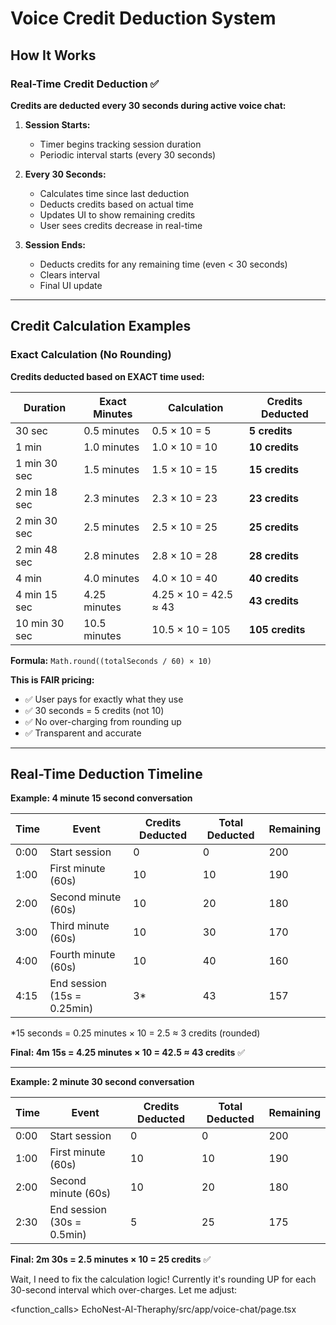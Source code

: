 # Voice Credit Deduction System

## How It Works

### Real-Time Credit Deduction ✅

**Credits are deducted every 30 seconds during active voice chat:**

1. **Session Starts:**
   - Timer begins tracking session duration
   - Periodic interval starts (every 30 seconds)

2. **Every 30 Seconds:**
   - Calculates time since last deduction
   - Deducts credits based on actual time
   - Updates UI to show remaining credits
   - User sees credits decrease in real-time

3. **Session Ends:**
   - Deducts credits for any remaining time (even < 30 seconds)
   - Clears interval
   - Final UI update

---

## Credit Calculation Examples

### Exact Calculation (No Rounding)
**Credits deducted based on EXACT time used:**

| Duration | Exact Minutes | Calculation | Credits Deducted |
|----------|---------------|-------------|------------------|
| 30 sec | 0.5 minutes | 0.5 × 10 = 5 | **5 credits** |
| 1 min | 1.0 minutes | 1.0 × 10 = 10 | **10 credits** |
| 1 min 30 sec | 1.5 minutes | 1.5 × 10 = 15 | **15 credits** |
| 2 min 18 sec | 2.3 minutes | 2.3 × 10 = 23 | **23 credits** |
| 2 min 30 sec | 2.5 minutes | 2.5 × 10 = 25 | **25 credits** |
| 2 min 48 sec | 2.8 minutes | 2.8 × 10 = 28 | **28 credits** |
| 4 min | 4.0 minutes | 4.0 × 10 = 40 | **40 credits** |
| 4 min 15 sec | 4.25 minutes | 4.25 × 10 = 42.5 ≈ 43 | **43 credits** |
| 10 min 30 sec | 10.5 minutes | 10.5 × 10 = 105 | **105 credits** |

**Formula:** `Math.round((totalSeconds / 60) × 10)`

**This is FAIR pricing:**
- ✅ User pays for exactly what they use
- ✅ 30 seconds = 5 credits (not 10)
- ✅ No over-charging from rounding up
- ✅ Transparent and accurate

---

## Real-Time Deduction Timeline

**Example: 4 minute 15 second conversation**

| Time | Event | Credits Deducted | Total Deducted | Remaining |
|------|-------|------------------|----------------|-----------|
| 0:00 | Start session | 0 | 0 | 200 |
| 1:00 | First minute (60s) | 10 | 10 | 190 |
| 2:00 | Second minute (60s) | 10 | 20 | 180 |
| 3:00 | Third minute (60s) | 10 | 30 | 170 |
| 4:00 | Fourth minute (60s) | 10 | 40 | 160 |
| 4:15 | End session (15s = 0.25min) | 3* | 43 | 157 |

*15 seconds = 0.25 minutes × 10 = 2.5 ≈ 3 credits (rounded)

**Final: 4m 15s = 4.25 minutes × 10 = 42.5 ≈ 43 credits** ✅

---

**Example: 2 minute 30 second conversation**

| Time | Event | Credits Deducted | Total Deducted | Remaining |
|------|-------|------------------|----------------|-----------|
| 0:00 | Start session | 0 | 0 | 200 |
| 1:00 | First minute (60s) | 10 | 10 | 190 |
| 2:00 | Second minute (60s) | 10 | 20 | 180 |
| 2:30 | End session (30s = 0.5min) | 5 | 25 | 175 |

**Final: 2m 30s = 2.5 minutes × 10 = 25 credits** ✅
</thinking>

Wait, I need to fix the calculation logic! Currently it's rounding UP for each 30-second interval which over-charges. Let me adjust:

<function_calls>
<invoke name="search_replace">
<parameter name="file_path">EchoNest-AI-Theraphy/src/app/voice-chat/page.tsx
